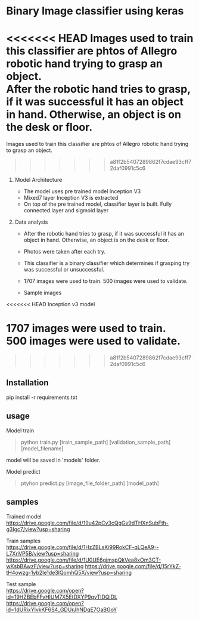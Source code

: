 # Binary Image classifier using keras

<<<<<<< HEAD
Images used to train this classifier are phtos of Allegro robotic hand trying to grasp an object.\
After the robotic hand tries to grasp, if it was successful it has an object in hand. Otherwise,
an object is on the desk or floor.
=======
Images used to train this classifier are phtos of Allegro robotic hand trying to grasp an object.
>>>>>>> a81f2b5407289862f7cdae93cff72daf0991c5c6

1. Model Architecture
   - The model uses pre trained model Inception V3
   - Mixed7 layer Inception V3 is extracted 
   - On top of the pre trained model, classifier layer is built.
      Fully connected layer and sigmoid layer

2. Data analysis
   - After the robotic hand tries to grasp, if it was successful it has an object in hand. Otherwise, an object is on the desk or floor.

   - Photos were taken after each try.

   - This classifier is a binary classifier which determines if grasping try was successful or unsuccessful.

   - 1707 images were used to train. 
    500 images were used to validate.

   - Sample images


<<<<<<< HEAD
Inception v3 model 

1707 images were used to train. \
500 images were used to validate.
=======
>>>>>>> a81f2b5407289862f7cdae93cff72daf0991c5c6

## Installation
pip install -r requirements.txt

## usage
Model train
>python train.py [train_sample_path] [validation_sample_path] [model_filename] 

model will be saved in 'models' folder.

Model predict
>ptyhon predict.py [image_file_folder_path] [model_path]


## samples
Trained model \
https://drive.google.com/file/d/19u42pCy3cQgGv9dTHXnSubFth-g3Igc7/view?usp=sharing 

Train samples  \
https://drive.google.com/file/d/1HzZBLsKi99RokCF-qLQeA9--L7XnVP5B/view?usp=sharing 
https://drive.google.com/file/d/1U0UE6gjmspQkVea8xOm3CT-wKsbBAwzF/view?usp=sharing 
https://drive.google.com/file/d/15rYkZ-tH4owzg-1yb2Ie1de3lQomhQ5X/view?usp=sharing 

Test sample   \
https://drive.google.com/open?id=19HZBEbFFvHIUM7X5EtDXYP9qyTIDQiDL 
https://drive.google.com/open?id=1dURixYlvkKF6S4_GDUrJhNDqE7OaBGoY  
